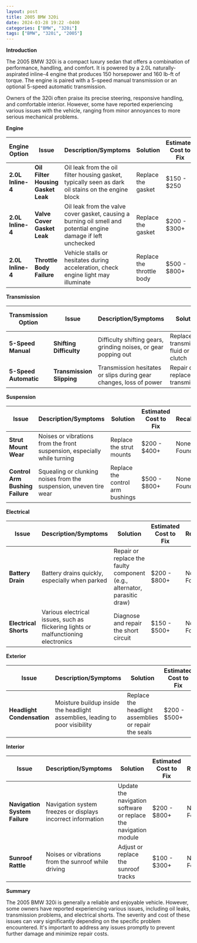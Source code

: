 ```yaml
---
layout: post
title: 2005 BMW 320i
date: 2024-03-28 19:22 -0400
categories: ["BMW", "320i"]
tags: ["BMW", "320i", "2005"]
---
```

**Introduction**

The 2005 BMW 320i is a compact luxury sedan that offers a combination of performance, handling, and comfort. It is powered by a 2.0L naturally-aspirated inline-4 engine that produces 150 horsepower and 160 lb-ft of torque. The engine is paired with a 5-speed manual transmission or an optional 5-speed automatic transmission.

Owners of the 320i often praise its precise steering, responsive handling, and comfortable interior. However, some have reported experiencing various issues with the vehicle, ranging from minor annoyances to more serious mechanical problems.

**Engine**

| **Engine Option** | **Issue** | **Description/Symptoms** | **Solution** | **Estimated Cost to Fix** | **Recalls** |
|---|---|---|---|---|---|
| **2.0L Inline-4** | **Oil Filter Housing Gasket Leak** | Oil leak from the oil filter housing gasket, typically seen as dark oil stains on the engine block | Replace the gasket | $150 - $250 | None Found |
| **2.0L Inline-4** | **Valve Cover Gasket Leak** | Oil leak from the valve cover gasket, causing a burning oil smell and potential engine damage if left unchecked | Replace the gasket | $200 - $300+ | Recall: 05V244000 |
| **2.0L Inline-4** | **Throttle Body Failure** | Vehicle stalls or hesitates during acceleration, check engine light may illuminate | Replace the throttle body | $500 - $800+ | None Found |

**Transmission**

| **Transmission Option** | **Issue** | **Description/Symptoms** | **Solution** | **Estimated Cost to Fix** | **Recalls** |
|---|---|---|---|---|---|
| **5-Speed Manual** | **Shifting Difficulty** | Difficulty shifting gears, grinding noises, or gear popping out | Replace the transmission fluid or clutch | $200 - $500+ | None Found |
| **5-Speed Automatic** | **Transmission Slipping** | Transmission hesitates or slips during gear changes, loss of power | Repair or replace the transmission | $1,500 - $3,000+ | None Found |

**Suspension**

| **Issue** | **Description/Symptoms** | **Solution** | **Estimated Cost to Fix** | **Recalls** |
|---|---|---|---|---|
| **Strut Mount Wear** | Noises or vibrations from the front suspension, especially while turning | Replace the strut mounts | $200 - $400+ | None Found |
| **Control Arm Bushing Failure** | Squealing or clunking noises from the suspension, uneven tire wear | Replace the control arm bushings | $500 - $800+ | None Found |

**Electrical**

| **Issue** | **Description/Symptoms** | **Solution** | **Estimated Cost to Fix** | **Recalls** |
|---|---|---|---|---|
| **Battery Drain** | Battery drains quickly, especially when parked | Repair or replace the faulty component (e.g., alternator, parasitic draw) | $200 - $800+ | None Found |
| **Electrical Shorts** | Various electrical issues, such as flickering lights or malfunctioning electronics | Diagnose and repair the short circuit | $150 - $500+ | None Found |

**Exterior**

| **Issue** | **Description/Symptoms** | **Solution** | **Estimated Cost to Fix** | **Recalls** |
|---|---|---|---|---|
| **Headlight Condensation** | Moisture buildup inside the headlight assemblies, leading to poor visibility | Replace the headlight assemblies or repair the seals | $200 - $500+ | None Found |

**Interior**

| **Issue** | **Description/Symptoms** | **Solution** | **Estimated Cost to Fix** | **Recalls** |
|---|---|---|---|---|
| **Navigation System Failure** | Navigation system freezes or displays incorrect information | Update the navigation software or replace the navigation module | $200 - $800+ | None Found |
| **Sunroof Rattle** | Noises or vibrations from the sunroof while driving | Adjust or replace the sunroof tracks | $100 - $300+ | None Found |

**Summary**

The 2005 BMW 320i is generally a reliable and enjoyable vehicle. However, some owners have reported experiencing various issues, including oil leaks, transmission problems, and electrical shorts. The severity and cost of these issues can vary significantly depending on the specific problem encountered. It's important to address any issues promptly to prevent further damage and minimize repair costs.

